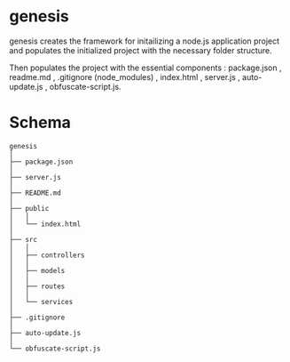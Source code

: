 # genesis

genesis creates the framework for initailizing a node.js application project and populates the initialized project with the necessary folder structure.

Then populates the project with the essential components : package.json , readme.md , .gitignore (node_modules) , index.html , server.js , auto-update.js , obfuscate-script.js.

# Schema

```
genesis
│
├── package.json
│
├── server.js
│
├── README.md
│
├── public
│   │
│   └── index.html
│
├── src
│   │
│   ├── controllers
│   │
│   ├── models
│   │
│   ├── routes
│   │
│   └── services
│
├── .gitignore
│
├── auto-update.js
│
└── obfuscate-script.js
```
